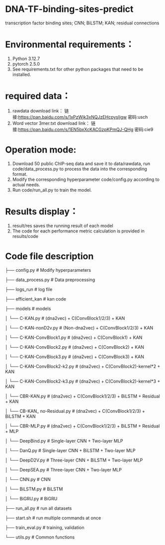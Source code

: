 # DNA-TF-binding-sites-predict
transcription factor binding sites; CNN; BiLSTM; KAN; residual connections

# Environmental requirements：
  1. Python 3.12.7
  2. pytorch 2.5.0
  3. See requirements.txt for other python packages that need to be installed.

# required data：
  1. rawdata download link： 链接:https://pan.baidu.com/s/1xPzWjk3xNQJzEHcpysIjgw  密码:usch
  2. Word vector 3mer.txt download link： 链接:https://pan.baidu.com/s/1EN5bxXcKACGzpKPmQJ-QHg  密码:cie9

# Operation mode:
  1. Download 50 public ChIP-seq data and save it to data/rawdata, run code/data_process.py to process the data into the corresponding format.
  2. Modify the corresponding hyperparameter code/config.py according to actual needs.
  3. Run code/run_all.py to train the model.

# Results display：
  1. result/res saves the running result of each model
  2. The code for each performance metric calculation is provided in results/code

# Code file description
├── config.py # Modify hyperparameters

├── data_process.py # Data preprocessing

├── logs_run # log file

├── efficient_kan # kan code

├── models # models

│ └── C-KAN.py                 # (dna2vec) + C(ConvBlock1/2/3) + KAN

│ └── C-KAN-nonD2v.py          # (Non-dna2vec) + C(ConvBlock1/2/3) + KAN

│ └── C-KAN-ConvBlock1.py      # (dna2vec) + C(ConvBlock1) + KAN

│ └── C-KAN-ConvBlock2.py      # (dna2vec) + C(ConvBlock2) + KAN

│ └── C-KAN-ConvBlock3.py      # (dna2vec) + C(ConvBlock3) + KAN

│ └── C-KAN-ConvBlock2-k2.py   # (dna2vec) + C(ConvBlock2)-kernel*2 + KAN

│ └── C-KAN-ConvBlock2-k3.py   # (dna2vec) + C(ConvBlock2)-kernel*3 + KAN

│ └── CBR-KAN.py               # (dna2vec) + C(ConvBlock1/2/3) + BiLSTM + Residual + KAN

│ └── CB-KAN_ no-Residual.py   # (dna2vec) + C(ConvBlock1/2/3) + BiLSTM + KAN

│ └── CBR-MLP.py               # (dna2vec) + C(ConvBlock1/2/3) + BiLSTM + Residual + MLP

│ └── DeepBind.py              # Single-layer CNN + Two-layer MLP

│ └── DanQ.py                  # Single-layer CNN + BiLSTM + Two-layer MLP

│ └── DeepD2V.py               # Three-layer CNN + BiLSTM + Two-layer MLP

│ └── DeepSEA.py               # Three-layer CNN + Two-layer MLP

│ └── CNN.py                   # CNN

│ └── BiLSTM.py                # BiLSTM

│ └── BiGRU.py                 # BiGRU

├── run_all.py # run all datasets

├── start.sh # run multiple commands at once

├── train_eval.py # training, validation

└── utils.py # Common functions
